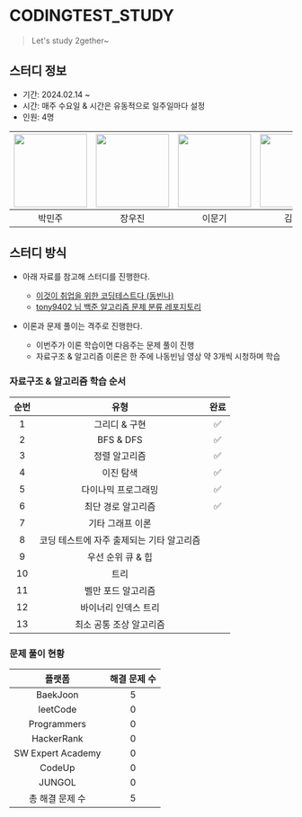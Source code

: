 # CODINGTEST_STUDY
> Let's study 2gether~

## 스터디 정보
- 기간: 2024.02.14 ~
- 시간: 매주 수요일 & 시간은 유동적으로 일주일마다 설정
- 인원: 4명

| [<img src="https://avatars.githubusercontent.com/Park-Minjoo" width="130px;" style="max-width: 100%;">](https://github.com/Park-Minjoo) | [<img src="https://avatars.githubusercontent.com/JangWooJin1" width="130px;" style="max-width: 100%;">](https://github.com/JangWooJin1) | [<img src="https://avatars.githubusercontent.com/leemoongi" width="130px;" style="max-width: 100%;">](https://github.com/leemoongi) | [<img src="https://avatars.githubusercontent.com/yeonkkk" width="130px;" style="max-width: 100%;">](https://github.com/yeonkkk) |
|:---------------------------------------------------------------------------------------------------------------------------------------:|:---------------------------------------------------------------------------------------------------------------------------------------:|:-----------------------------------------------------------------------------------------------------------------------------------:|:-------------------------------------------------------------------------------------------------------------------------------:|
|                                                                   박민주                                                                   |                                                                   장우진                                                                   |                                                                 이문기                                                                 |                                                               김성연                                                               |

## 스터디 방식

* 아래 자료를 참고해 스터디를 진행한다.

  * [이것이 취업을 위한 코딩테스트다 (동빈나)](https://youtu.be/m-9pAwq1o3w?si=0eh-RmWAz5VOwPbD)
  * [tony9402 님 백준 알고리즘 문제 분류 레포지토리](https://github.com/tony9402/baekjoon?tab=readme-ov-file)


* 이론과 문제 풀이는 격주로 진행한다.
  * 이번주가 이론 학습이면 다음주는 문제 풀이 진행
  * 자료구조 & 알고리즘 이론은 한 주에 나동빈님 영상 약 3개씩 시청하며 학습


### 자료구조 & 알고리즘 학습 순서

| 순번 |           유형            | 완료 | 
|:--:|:-----------------------:|:--:|
| 1  |        그리디 & 구현         | ✅  |
| 2  |        BFS & DFS        | ✅  |
| 3  |         정렬 알고리즘         | ✅  |
| 4  |          이진 탐색          | ✅  |
| 5  |       다이나믹 프로그래밍        | ✅  |
| 6  |       최단 경로 알고리즘        | ✅  |
| 7  |        기타 그래프 이론        |    |
| 8  | 코딩 테스트에 자주 출제되는 기타 알고리즘 |    |
| 9  |       우선 순위 큐 & 힙       |    |
| 10 |           트리            |    |
| 11 |       벨만 포드 알고리즘        |    |
| 12 |       바이너리 인덱스 트리       |    |
| 13 |      최소 공통 조상 알고리즘      |    |

### 문제 풀이 현황

|        플랫폼        | 해결 문제 수 |
|:-----------------:|:-------:|
|     BaekJoon      |    5    |
|     leetCode      |    0    |
|    Programmers    |    0    |
|    HackerRank     |    0    |
| SW Expert Academy |    0    |
|      CodeUp       |    0    |
|      JUNGOL       |    0    |
|     총 해결 문제 수     |    5    |
